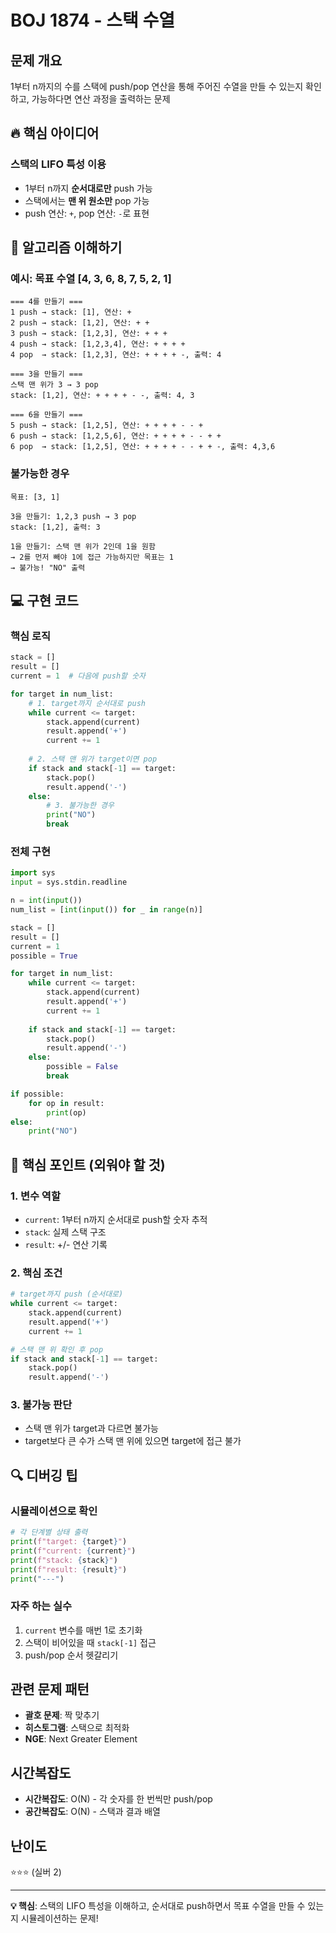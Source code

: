 # BOJ 1874 - 스택 수열

## 문제 개요
1부터 n까지의 수를 스택에 push/pop 연산을 통해 주어진 수열을 만들 수 있는지 확인하고, 가능하다면 연산 과정을 출력하는 문제

## 🔥 핵심 아이디어

### **스택의 LIFO 특성 이용**
- 1부터 n까지 **순서대로만** push 가능
- 스택에서는 **맨 위 원소만** pop 가능
- push 연산: `+`, pop 연산: `-`로 표현

## 🧠 알고리즘 이해하기

### **예시: 목표 수열 [4, 3, 6, 8, 7, 5, 2, 1]**

```
=== 4를 만들기 ===
1 push → stack: [1], 연산: +
2 push → stack: [1,2], 연산: + +  
3 push → stack: [1,2,3], 연산: + + +
4 push → stack: [1,2,3,4], 연산: + + + +
4 pop  → stack: [1,2,3], 연산: + + + + -, 출력: 4

=== 3을 만들기 ===
스택 맨 위가 3 → 3 pop
stack: [1,2], 연산: + + + + - -, 출력: 4, 3

=== 6을 만들기 ===  
5 push → stack: [1,2,5], 연산: + + + + - - +
6 push → stack: [1,2,5,6], 연산: + + + + - - + +
6 pop  → stack: [1,2,5], 연산: + + + + - - + + -, 출력: 4,3,6
```

### **불가능한 경우**
```
목표: [3, 1]

3을 만들기: 1,2,3 push → 3 pop
stack: [1,2], 출력: 3

1을 만들기: 스택 맨 위가 2인데 1을 원함
→ 2를 먼저 빼야 1에 접근 가능하지만 목표는 1
→ 불가능! "NO" 출력
```

## 💻 구현 코드

### **핵심 로직**
```python
stack = []
result = []
current = 1  # 다음에 push할 숫자

for target in num_list:
    # 1. target까지 순서대로 push
    while current <= target:
        stack.append(current)
        result.append('+')
        current += 1
    
    # 2. 스택 맨 위가 target이면 pop
    if stack and stack[-1] == target:
        stack.pop()
        result.append('-')
    else:
        # 3. 불가능한 경우
        print("NO")
        break
```

### **전체 구현**
```python
import sys
input = sys.stdin.readline

n = int(input())
num_list = [int(input()) for _ in range(n)]

stack = []
result = []
current = 1
possible = True

for target in num_list:
    while current <= target:
        stack.append(current)
        result.append('+')
        current += 1
    
    if stack and stack[-1] == target:
        stack.pop()
        result.append('-')
    else:
        possible = False
        break

if possible:
    for op in result:
        print(op)
else:
    print("NO")
```

## 🎯 핵심 포인트 (외워야 할 것)

### 1. **변수 역할**
- `current`: 1부터 n까지 순서대로 push할 숫자 추적
- `stack`: 실제 스택 구조
- `result`: +/- 연산 기록

### 2. **핵심 조건**
```python
# target까지 push (순서대로)
while current <= target:
    stack.append(current)
    result.append('+')
    current += 1

# 스택 맨 위 확인 후 pop
if stack and stack[-1] == target:
    stack.pop()
    result.append('-')
```

### 3. **불가능 판단**
- 스택 맨 위가 target과 다르면 불가능
- target보다 큰 수가 스택 맨 위에 있으면 target에 접근 불가

## 🔍 디버깅 팁

### **시뮬레이션으로 확인**
```python
# 각 단계별 상태 출력
print(f"target: {target}")
print(f"current: {current}")  
print(f"stack: {stack}")
print(f"result: {result}")
print("---")
```

### **자주 하는 실수**
1. `current` 변수를 매번 1로 초기화
2. 스택이 비어있을 때 `stack[-1]` 접근
3. push/pop 순서 헷갈리기

## 관련 문제 패턴
- **괄호 문제**: 짝 맞추기
- **히스토그램**: 스택으로 최적화
- **NGE**: Next Greater Element

## 시간복잡도
- **시간복잡도**: O(N) - 각 숫자를 한 번씩만 push/pop
- **공간복잡도**: O(N) - 스택과 결과 배열

## 난이도
⭐⭐⭐ (실버 2)

---
**💡 핵심**: 스택의 LIFO 특성을 이해하고, 순서대로 push하면서 목표 수열을 만들 수 있는지 시뮬레이션하는 문제!

